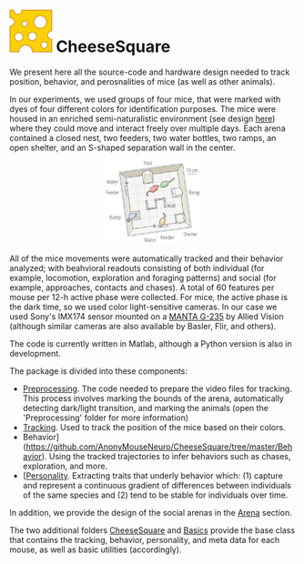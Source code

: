 # ![](https://github.com/AnonyMouseNeuro/CheeseSquare/raw/master/images/cheese.png) CheeseSquare

We present here all the source-code and hardware design needed to track position, behavior, and perosnalities of mice (as well as other animals). 

In our experiments, we used groups of four mice, that were marked with dyes of four different colors for identification purposes. The mice were housed in an enriched semi-naturalistic environment (see design [here](https://github.com/AnonyMouseNeuro/CheeseSquare/tree/master/Arena)) where they could move and interact freely over multiple days. Each arena contained a closed nest, two feeders, two water bottles, two ramps, an open shelter, and an S-shaped separation wall in the center. 

<p align="center">
<img src="https://github.com/AnonyMouseNeuro/CheeseSquare/raw/master/images/arena%20schematics.png" width="33%" />
</p>


All of the mice movements were automatically tracked and their behavior analyzed; with beahvioral readouts consisting of both individual (for example, locomotion, exploration and foraging patterns) and social (for example, approaches, contacts and chases). A total of 60 features per mouse per 12-h active phase were collected. For mice, the active phase is the dark time, so we used color light-sensitive cameras. In our case we used Sony's IMX174 sensor mounted on a [MANTA G-235](https://www.alliedvision.com/en/products/cameras/detail/Manta/G-235.html) by Allied Vision (although similar cameras are also available by Basler, Flir, and others).



The code is currently written in Matlab, although a Python version is also in development. 

The package is divided into these components:

- [Preprocessing](https://github.com/AnonyMouseNeuro/CheeseSquare/tree/master/Preprocessing). The code needed to prepare the video files for tracking. This process involves marking the bounds of the arena, automatically detecting dark/light transition, and marking the animals (open the 'Preprocessing' folder for more information)
- [Tracking](https://github.com/AnonyMouseNeuro/CheeseSquare/tree/master/Tracking). Used to track the position of the mice based on their colors.
- Behavior](https://github.com/AnonyMouseNeuro/CheeseSquare/tree/master/Behavior). Using the tracked trajectories to infer behaviors such as chases, exploration, and more.
- [[Personality](https://github.com/AnonyMouseNeuro/CheeseSquare/tree/master/Personality). Extracting traits that underly behavior which: (1) capture and represent a continuous gradient of differences between individuals of the same species and (2) tend to be stable for individuals over time.

In addition, we provide the design of the social arenas in the [Arena](https://github.com/AnonyMouseNeuro/CheeseSquare/tree/master/Arena) section.

The two additional folders [CheeseSquare](https://github.com/AnonyMouseNeuro/CheeseSquare/tree/master/CheeseSquare) and [Basics](https://github.com/AnonyMouseNeuro/CheeseSquare/tree/master/Basics) provide the base class that contains the tracking, behavior, personality, and meta data for each mouse, as well as basic utilities (accordingly).
